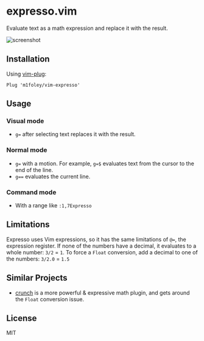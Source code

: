expresso.vim
============

Evaluate text as a math expression and replace it with the result.

![screenshot](https://cloud.githubusercontent.com/assets/199775/14120183/84e7a998-f5a6-11e5-8e5a-2856ee4e2f91.gif)

Installation
------------

Using [vim-plug](https://github.com/junegunn/vim-plug):

```vim
Plug 'm1foley/vim-expresso'
```

Usage
-----

### Visual mode

- `g=` after selecting text replaces it with the result.

### Normal mode

- `g=` with a motion. For example, `g=$` evaluates text from the cursor to the end of the line.
- `g==` evaluates the current line.

### Command mode

- With a range like `:1,7Expresso`

Limitations
-------------

Expresso uses Vim expressions, so it has the same limitations of `@=`, the expression register. If none of the numbers have a decimal, it evaluates to a whole number: `3/2` = `1`. To force a `Float` conversion, add a decimal to one of the numbers: `3/2.0` = `1.5`

Similar Projects
----------------
- [crunch](https://github.com/arecarn/crunch.vim) is a more powerful & expressive math plugin, and gets around the `Float` conversion issue.

License
-------

MIT
